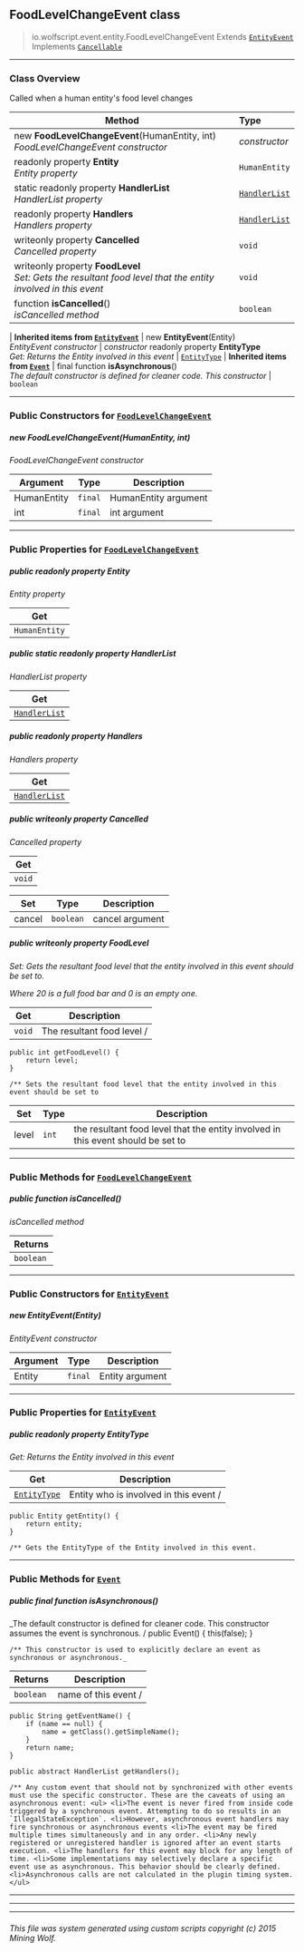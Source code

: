 ## FoodLevelChangeEvent __class__

>io.wolfscript.event.entity.FoodLevelChangeEvent
>Extends [`EntityEvent`](EntityEvent.md)
>Implements [`Cancellable`](..\Cancellable.md)

---

### Class Overview

Called when a human entity's food level changes

Method | Type   
--- | :--- 
new __FoodLevelChangeEvent__(HumanEntity, int) <br> _FoodLevelChangeEvent constructor_ | _constructor_
 readonly property __Entity__ <br> _Entity property_ | `HumanEntity`
static readonly property __HandlerList__ <br> _HandlerList property_ | [`HandlerList`](..\HandlerList.md)
 readonly property __Handlers__ <br> _Handlers property_ | [`HandlerList`](..\HandlerList.md)
 writeonly property __Cancelled__ <br> _Cancelled property_ | `void`
 writeonly property __FoodLevel__ <br> _Set: Gets the resultant food level that the entity involved in this event_ | `void`
 function __isCancelled__() <br> _isCancelled method_ | `boolean`
 |
__Inherited items from [`EntityEvent`](EntityEvent.md)__ |
new __EntityEvent__(Entity) <br> _EntityEvent constructor_ | _constructor_
 readonly property __EntityType__ <br> _Get: Returns the Entity involved in this event_ | [`EntityType`](..\..\entity\EntityType.md)
 |
__Inherited items from [`Event`](..\Event.md)__ |
final function __isAsynchronous__() <br> _The default constructor is defined for cleaner code. This constructor_ | `boolean`







---

### Public Constructors for [`FoodLevelChangeEvent`](FoodLevelChangeEvent.md)

##### <a id='foodlevelchangeevent'></a>new __FoodLevelChangeEvent__(HumanEntity, int) 

_FoodLevelChangeEvent constructor_

Argument | Type | Description  
--- | --- | --- 
HumanEntity | `final` | HumanEntity argument
int | `final` | int argument

---

### Public Properties for [`FoodLevelChangeEvent`](FoodLevelChangeEvent.md)

##### <a id='entity'></a>public  readonly property __Entity__

_Entity property_

Get | 
--- | 
`HumanEntity` |



##### <a id='handlerlist'></a>public static readonly property __HandlerList__

_HandlerList property_

Get | 
--- | 
[`HandlerList`](..\HandlerList.md) |



##### <a id='handlers'></a>public  readonly property __Handlers__

_Handlers property_

Get | 
--- | 
[`HandlerList`](..\HandlerList.md) |



##### <a id='cancelled'></a>public  writeonly property __Cancelled__

_Cancelled property_

Get | 
--- | 
`void` |

Set | Type | Description  
--- | --- | --- 
cancel | `boolean` | cancel argument


##### <a id='foodlevel'></a>public  writeonly property __FoodLevel__

_Set: Gets the resultant food level that the entity involved in this event should be set to. <p> Where 20 is a full food bar and 0 is an empty one._

Get | Description
--- | --- 
`void` | The resultant food level /
    public int getFoodLevel() {
        return level;
    }

    /** Sets the resultant food level that the entity involved in this event should be set to

Set | Type | Description  
--- | --- | --- 
level | `int` | the resultant food level that the entity involved in this event should be set to


---

### Public Methods for [`FoodLevelChangeEvent`](FoodLevelChangeEvent.md)

##### <a id='iscancelled'></a>public  function __isCancelled__()

_isCancelled method_

Returns | 
--- | 
`boolean` |


---
### Public Constructors for [`EntityEvent`](EntityEvent.md)

##### <a id='entityevent'></a>new __EntityEvent__(Entity) 

_EntityEvent constructor_

Argument | Type | Description  
--- | --- | --- 
Entity | `final` | Entity argument

---

### Public Properties for [`EntityEvent`](EntityEvent.md)

##### <a id='entitytype'></a>public  readonly property __EntityType__

_Get: Returns the Entity involved in this event_

Get | Description
--- | --- 
[`EntityType`](..\..\entity\EntityType.md) | Entity who is involved in this event /
    public Entity getEntity() {
        return entity;
    }

    /** Gets the EntityType of the Entity involved in this event.



---

### Public Methods for [`Event`](..\Event.md)

##### <a id='isasynchronous'></a>public final function __isAsynchronous__()

_The default constructor is defined for cleaner code. This constructor assumes the event is synchronous. /
    public Event() {
        this(false);
    }

    /** This constructor is used to explicitly declare an event as synchronous or asynchronous._

Returns | Description
--- | --- 
`boolean` | name of this event /
    public String getEventName() {
        if (name == null) {
            name = getClass().getSimpleName();
        }
        return name;
    }

    public abstract HandlerList getHandlers();

    /** Any custom event that should not by synchronized with other events must use the specific constructor. These are the caveats of using an asynchronous event: <ul> <li>The event is never fired from inside code triggered by a synchronous event. Attempting to do so results in an `IllegalStateException`. <li>However, asynchronous event handlers may fire synchronous or asynchronous events <li>The event may be fired multiple times simultaneously and in any order. <li>Any newly registered or unregistered handler is ignored after an event starts execution. <li>The handlers for this event may block for any length of time. <li>Some implementations may selectively declare a specific event use as asynchronous. This behavior should be clearly defined. <li>Asynchronous calls are not calculated in the plugin timing system. </ul>


---


---


---


###### This file was system generated using custom scripts copyright (c) 2015 Mining Wolf.
	

